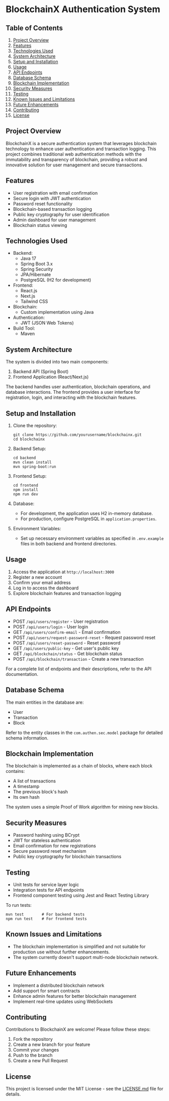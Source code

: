 # BlockchainX Authentication System

## Table of Contents
1. [Project Overview](#project-overview)
2. [Features](#features)
3. [Technologies Used](#technologies-used)
4. [System Architecture](#system-architecture)
5. [Setup and Installation](#setup-and-installation)
6. [Usage](#usage)
7. [API Endpoints](#api-endpoints)
8. [Database Schema](#database-schema)
9. [Blockchain Implementation](#blockchain-implementation)
10. [Security Measures](#security-measures)
11. [Testing](#testing)
12. [Known Issues and Limitations](#known-issues-and-limitations)
13. [Future Enhancements](#future-enhancements)
14. [Contributing](#contributing)
15. [License](#license)

## Project Overview
BlockchainX is a secure authentication system that leverages blockchain technology to enhance user authentication and transaction logging. This project combines traditional web authentication methods with the immutability and transparency of blockchain, providing a robust and innovative solution for user management and secure transactions.

## Features
- User registration with email confirmation
- Secure login with JWT authentication
- Password reset functionality
- Blockchain-based transaction logging
- Public key cryptography for user identification
- Admin dashboard for user management
- Blockchain status viewing

## Technologies Used
- Backend:
  - Java 17
  - Spring Boot 3.x
  - Spring Security
  - JPA/Hibernate
  - PostgreSQL (H2 for development)
- Frontend:
  - React.js
  - Next.js
  - Tailwind CSS
- Blockchain:
  - Custom implementation using Java
- Authentication:
  - JWT (JSON Web Tokens)
- Build Tool:
  - Maven

## System Architecture
The system is divided into two main components:
1. Backend API (Spring Boot)
2. Frontend Application (React/Next.js)

The backend handles user authentication, blockchain operations, and database interactions. The frontend provides a user interface for registration, login, and interacting with the blockchain features.

## Setup and Installation
1. Clone the repository:
   ```
   git clone https://github.com/yourusername/blockchainx.git
   cd blockchainx
   ```

2. Backend Setup:
   ```
   cd backend
   mvn clean install
   mvn spring-boot:run
   ```

3. Frontend Setup:
   ```
   cd frontend
   npm install
   npm run dev
   ```

4. Database:
   - For development, the application uses H2 in-memory database.
   - For production, configure PostgreSQL in `application.properties`.

5. Environment Variables:
   - Set up necessary environment variables as specified in `.env.example` files in both backend and frontend directories.

## Usage
1. Access the application at `http://localhost:3000`
2. Register a new account
3. Confirm your email address
4. Log in to access the dashboard
5. Explore blockchain features and transaction logging

## API Endpoints
- POST `/api/users/register` - User registration
- POST `/api/users/login` - User login
- GET `/api/users/confirm-email` - Email confirmation
- POST `/api/users/request-password-reset` - Request password reset
- POST `/api/users/reset-password` - Reset password
- GET `/api/users/public-key` - Get user's public key
- GET `/api/blockchain/status` - Get blockchain status
- POST `/api/blockchain/transaction` - Create a new transaction

For a complete list of endpoints and their descriptions, refer to the API documentation.

## Database Schema
The main entities in the database are:
- User
- Transaction
- Block

Refer to the entity classes in the `com.authen.sec.model` package for detailed schema information.

## Blockchain Implementation
The blockchain is implemented as a chain of blocks, where each block contains:
- A list of transactions
- A timestamp
- The previous block's hash
- Its own hash

The system uses a simple Proof of Work algorithm for mining new blocks.

## Security Measures
- Password hashing using BCrypt
- JWT for stateless authentication
- Email confirmation for new registrations
- Secure password reset mechanism
- Public key cryptography for blockchain transactions

## Testing
- Unit tests for service layer logic
- Integration tests for API endpoints
- Frontend component testing using Jest and React Testing Library

To run tests:
```
mvn test        # For backend tests
npm run test    # For frontend tests
```

## Known Issues and Limitations
- The blockchain implementation is simplified and not suitable for production use without further enhancements.
- The system currently doesn't support multi-node blockchain network.

## Future Enhancements
- Implement a distributed blockchain network
- Add support for smart contracts
- Enhance admin features for better blockchain management
- Implement real-time updates using WebSockets

## Contributing
Contributions to BlockchainX are welcome! Please follow these steps:
1. Fork the repository
2. Create a new branch for your feature
3. Commit your changes
4. Push to the branch
5. Create a new Pull Request

## License
This project is licensed under the MIT License - see the [LICENSE.md](LICENSE.md) file for details.
